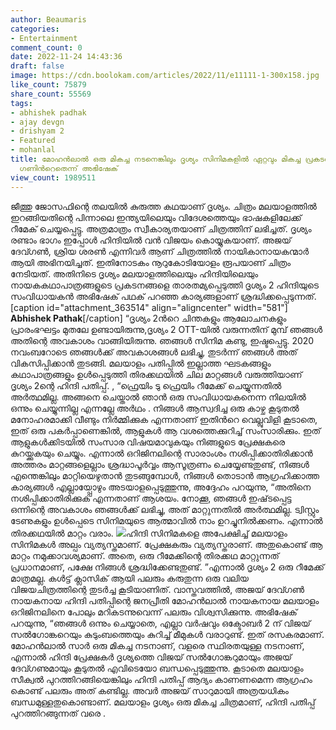 ```yaml
---
author: Beaumaris
categories:
- Entertainment
comment_count: 0
date: 2022-11-24 14:43:36
draft: false
image: https://cdn.boolokam.com/articles/2022/11/e11111-1-300x158.jpg
like_count: 75879
share_count: 55569
tags:
- abhishek padhak
- ajay devgn
- drishyam 2
- Featured
- mohanlal
title: മോഹൻലാൽ ഒരു മികച്ച നടനെങ്കിലും ദൃശ്യം സിനിമകളിൽ ഏറ്റവും മികച്ച പ്രകടനം അജയ്
  ഗണിൻറെതെന്ന് അഭിഷേക്
view_count: 1989511
---
```


ജീത്തു ജോസഫിന്റെ തലയിൽ കുരുത്ത കഥയാണ് ദൃശ്യം. ചിത്രം മലയാളത്തിൽ ഇറങ്ങിയതിന്റെ പിന്നാലെ ഇന്ത്യയിലെയും വിദേശത്തെയും ഭാഷകളിലേക്ക് റീമേക് ചെയ്യപ്പെട്ടു. അത്രമാത്രം സ്വീകാര്യതയാണ് ചിത്രത്തിന് ലഭിച്ചത്. ദൃശ്യം രണ്ടാം ഭാഗം ഇപ്പോൾ ഹിന്ദിയിൽ വൻ വിജയം കൊയ്യുകയാണ്. അജയ് ദേവ്ഗൺ, ശ്രിയ ശരൺ എന്നിവർ ആണ് ചിത്രത്തിൽ നായികാനായകന്മാർ ആയി അഭിനയിച്ചത്. ഇതിനോടകം നൂറുകോടിയോളം രൂപയാണ് ചിത്രം നേടിയത്. അതിനിടെ ദൃശ്യം മലയാളത്തിലെയും ഹിന്ദിയിലെയും നായകകഥാപാത്രങ്ങളുടെ പ്രകടനങ്ങളെ താരതമ്യപ്പെടുത്തി ദൃശ്യം 2 ഹിന്ദിയുടെ സംവിധായകൻ അഭിഷേക് പഥക് പറഞ്ഞ കാര്യങ്ങളാണ് ശ്രദ്ധിക്കപ്പെടുന്നത്. [caption id="attachment_363514" align="aligncenter" width="581"] **Abhishek Pathak**[/caption] “ദൃശ്യം 2ൻറെ ചിന്തകളും ആലോചനകളും പ്രാരംഭഘട്ടം മുതലേ ഉണ്ടായിരുന്നു,ദൃശ്യം 2 OTT-യിൽ വരുന്നതിന് മുമ്പ് ഞങ്ങൾ അതിന്റെ അവകാശം വാങ്ങിയിരുന്നു. ഞങ്ങൾ സിനിമ കണ്ടു, ഇഷ്ടപ്പെട്ടു. 2020 നവംബറോടെ ഞങ്ങൾക്ക് അവകാശങ്ങൾ ലഭിച്ചു, തുടർന്ന് ഞങ്ങൾ അത് വികസിപ്പിക്കാൻ തുടങ്ങി. മലയാളം പതിപ്പിൽ ഇല്ലാത്ത ഘടകങ്ങളും കഥാപാത്രങ്ങളും ഉൾപ്പെടുത്തി തിരക്കഥയിൽ ചില മാറ്റങ്ങൾ വരുത്തിയാണ് ദൃശ്യം 2ന്റെ ഹിന്ദി പതിപ്പ്. , “ഫ്രെയിം ടു ഫ്രെയിം റീമേക്ക് ചെയ്യുന്നതിൽ അർത്ഥമില്ല. അങ്ങനെ ചെയ്താൽ ഞാൻ ഒരു സംവിധായകനെന്ന നിലയിൽ ഒന്നും ചെയ്യുന്നില്ല എന്നല്ലേ അർഥം . നിങ്ങൾ ആസ്വദിച്ച ഒരു കാഴ്ച കൂടുതൽ മനോഹരമാക്കി വീണ്ടും നിർമ്മിക്കുക എന്നതാണ് ഇതിൻറെ വെല്ലുവിളി കൂടാതെ, ഇത് ഒരു പകർപ്പാണെങ്കിൽ, ആളുകൾ ആ വശത്തെക്കുറിച്ച് സംസാരിക്കും. ഇത് ആളുകൾക്കിടയിൽ സംസാര വിഷയമാവുകയും നിങ്ങളുടെ പ്രേക്ഷകരെ കുറയ്ക്കുകയും ചെയ്യും. എന്നാൽ ഒറിജിനലിന്റെ സാരാംശം നശിപ്പിക്കാതിരിക്കാൻ അത്തരം മാറ്റങ്ങളെല്ലാം ശ്രദ്ധാപൂർവ്വം ആസൂത്രണം ചെയ്യേണ്ടതുണ്ട്, നിങ്ങൾ എന്തെങ്കിലും മാറ്റിയെഴുതാൻ തുടങ്ങുമ്പോൾ, നിങ്ങൾ തൊടാൻ ആഗ്രഹിക്കാത്ത കാര്യങ്ങൾ എല്ലായ്പ്പോഴും അടയാളപ്പെടുത്തുന്നു, അദ്ദേഹം പറയുന്നു, “അതിനെ നശിപ്പിക്കാതിരിക്കുക എന്നതാണ് ആശയം. നോക്കൂ, ഞങ്ങൾ ഇഷ്‌ടപ്പെട്ട ഒന്നിന്റെ അവകാശം ഞങ്ങൾക്ക് ലഭിച്ചു, അത് മാറ്റുന്നതിൽ അർത്ഥമില്ല. ട്വിസ്റ്റും ടേണുകളും ഉൾപ്പെടെ സിനിമയുടെ ആത്മാവിൽ നാം ഉറച്ചുനിൽക്കണം. എന്നാൽ തിരക്കഥയിൽ മാറ്റം വരാം. ![](https://cdn.boolokam.com/articles/2022/11/e11111-1-300x158.jpg)ഹിന്ദി സിനിമകളെ അപേക്ഷിച്ച് മലയാളം സിനിമകൾ അല്പം വ്യത്യസ്തമാണ്. പ്രേക്ഷകരും വ്യത്യസ്തരാണ്. അതുകൊണ്ട് ആ മാറ്റം നമുക്കാവശ്യമാണ്. അതെ, ഒരു റീമേക്കിന്റെ തിരക്കഥ മാറ്റുന്നത് പ്രധാനമാണ്, പക്ഷേ നിങ്ങൾ ശ്രദ്ധിക്കേണ്ടതുണ്ട്. ”എന്നാൽ ദൃശ്യം 2 ഒരു റീമേക്ക് മാത്രമല്ല. കൾട്ട് ക്ലാസിക് ആയി പലരും കരുതുന്ന ഒരു വലിയ വിജയചിത്രത്തിന്റെ തുടർച്ച കൂടിയാണിത്. വാസ്തവത്തിൽ, അജയ് ദേവ്ഗൺ നായകനായ ഹിന്ദി പതിപ്പിന്റെ ജനപ്രീതി മോഹൻലാൽ നായകനായ മലയാളം ഒറിജിനലിനെ പോലും മറികടന്നുവെന്ന് പലരും വിശ്വസിക്കുന്നു. അഭിഷേക് പറയുന്നു, “ഞങ്ങൾ ഒന്നും ചെയ്യാതെ, എല്ലാ വർഷവും ഒക്ടോബർ 2 ന് വിജയ് സൽഗോങ്കറെയും കുടുംബത്തെയും കുറിച്ച് മീമുകൾ വരാറുണ്ട്. ഇത് രസകരമാണ്. മോഹൻലാൽ സാർ ഒരു മികച്ച നടനാണ്, വളരെ സ്ഥിരതയുള്ള നടനാണ്, എന്നാൽ ഹിന്ദി പ്രേക്ഷകർ ദൃശ്യത്തെ വിജയ് സൽഗോങ്കറുമായും അജയ് ദേവ്ഗണുമായും കൂടുതൽ എവിടെയോ ബന്ധപ്പെടുത്തുന്നു. കൂടാതെ മലയാളം സീക്വൽ പുറത്തിറങ്ങിയെങ്കിലും ഹിന്ദി പതിപ്പ് ആദ്യം കാണണമെന്ന ആഗ്രഹം കൊണ്ട് പലരും അത് കണ്ടില്ല. അവർ അജയ് സാറുമായി അത്രയധികം ബന്ധമുള്ളതുകൊണ്ടാണ്. മലയാളം ദൃശ്യം ഒരു മികച്ച ചിത്രമാണ്, ഹിന്ദി പതിപ്പ് പുറത്തിറങ്ങുന്നത് വരെ . &nbsp;